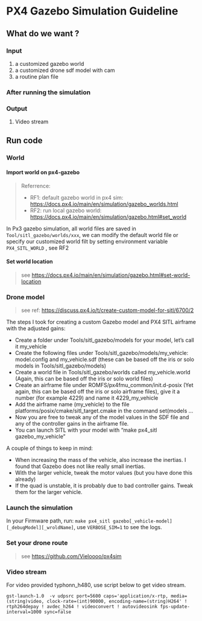 # PX4 Gazebo Simulation Guideline 

## What do we want ? 

### Input 
1. a customized gazebo world 
2. a customized drone sdf model with cam 
3. a routine plan file 

### After running the simulation 

### Output 
1. Video stream 

## Run code 

### World 

#### Import world on px4-gazebo 

> Referrence:
> - RF1: default gazebo world in px4 sim: https://docs.px4.io/main/en/simulation/gazebo_worlds.html 
> - RF2: run local gazebo world: https://docs.px4.io/main/en/simulation/gazebo.html#set_world

In Px3 gazebo simulation, all world files are saved in `Tool/sitl_gazebo/worlds/xxx`, we can modify the default world file or specify our customized world filt by setting environment variable  ` PX4_SITL_WORLD` , see RF2 

#### Set world location 

> see https://docs.px4.io/main/en/simulation/gazebo.html#set-world-location


### Drone model 
> see ref: https://discuss.px4.io/t/create-custom-model-for-sitl/6700/2 

The steps I took for creating a custom Gazebo model and PX4 SITL airframe with the adjusted gains:

- Create a folder under Tools/sitl_gazebo/models for your model, let’s call it my_vehicle
- Create the following files under Tools/sitl_gazebo/models/my_vehicle: model.config and my_vehicle.sdf (these can be based off the iris or solo models in Tools/sitl_gazebo/models)
- Create a world file in Tools/sitl_gazebo/worlds called my_vehicle.world (Again, this can be based off the iris or solo world files)
- Create an airframe file under ROMFS/px4fmu_common/init.d-posix (Yet again, this can be based off the iris or solo airframe files), give it a number (for example 4229) and name it 4229_my_vehicle
- Add the airframe name (my_vehicle) to the file platforms/posix/cmake/sitl_target.cmake in the command set(models …
- Now you are free to tweak any of the model values in the SDF file and any of the controller gains in the airframe file.
- You can launch SITL with your model with “make px4_sitl gazebo_my_vehicle”

A couple of things to keep in mind:

- When increasing the mass of the vehicle, also increase the inertias. I found that Gazebo does not like really small inertias.
- With the larger vehicle, tweak the motor values (but you have done this already)
- If the quad is unstable, it is probably due to bad controller gains. Tweak them for the larger vehicle.

### Launch the simulation 

In your Firmware path, run: `make px4_sitl gazebo[_vehicle-model][_debugModel][_wroldName]`, use `VERBOSE_SIM=1` to see the logs. 

### Set your drone route 

> see https://github.com/Vieloooo/px4sim

### Video stream 

For video provided typhonn_h480, use script below to get video stream.  
```
gst-launch-1.0  -v udpsrc port=5600 caps='application/x-rtp, media=(string)video, clock-rate=(int)90000, encoding-name=(string)H264' ! rtph264depay ! avdec_h264 ! videoconvert ! autovideosink fps-update-interval=1000 sync=false 
```